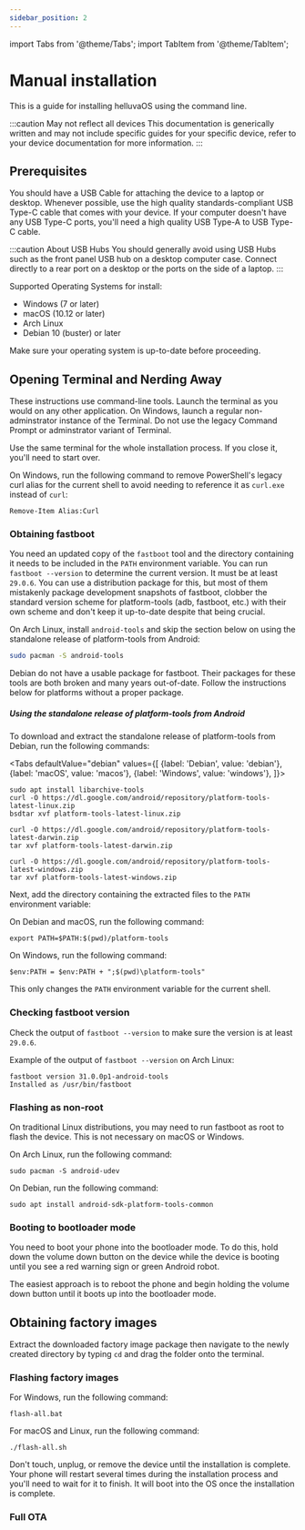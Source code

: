```yaml
---
sidebar_position: 2
---
```


import Tabs from '@theme/Tabs';
import TabItem from '@theme/TabItem';

# Manual installation

This is a guide for installing helluvaOS using the command line.

:::caution May not reflect all devices
This documentation is generically written and may not include specific guides for your specific device, refer to your device documentation for more information.
:::

## Prerequisites

You should have a USB Cable for attaching the device to a laptop or desktop. Whenever possible, use the high quality standards-compliant USB Type-C cable that comes with your device. If your computer doesn't have any USB Type-C ports, you'll need a high quality USB Type-A to USB Type-C cable.

:::caution About USB Hubs
You should generally avoid using USB Hubs such as the front panel USB hub on a desktop computer case. Connect directly to a rear port on a desktop or the ports on the side of a laptop.
:::

Supported Operating Systems for install:

- Windows (7 or later)
- macOS (10.12 or later)
- Arch Linux
- Debian 10 (buster) or later

Make sure your operating system is up-to-date before proceeding.

## Opening Terminal and Nerding Away

These instructions use command-line tools. Launch the terminal as you would on any other application. On Windows, launch a regular non-adminstrator instance of the Terminal. Do not use the legacy Command Prompt or adminstrator variant of Terminal.

Use the same terminal for the whole installation process. If you close it, you'll need to start over.

On Windows, run the following command to remove PowerShell's legacy curl alias for the current shell to avoid needing to reference it as `curl.exe` instead of `curl`:

```shell
Remove-Item Alias:Curl
```

### Obtaining fastboot

You need an updated copy of the `fastboot` tool and the directory containing it needs to be included in the `PATH` environment variable. You can run `fastboot --version` to determine the current version. It must be at least `29.0.6`. You can use a distribution package for this, but most of them mistakenly package development snapshots of fastboot, clobber the standard version scheme for platform-tools (adb, fastboot, etc.) with their own scheme and don't keep it up-to-date despite that being crucial.

On Arch Linux, install `android-tools` and skip the section below on using the standalone release of platform-tools from Android:

```sh
sudo pacman -S android-tools
```

Debian do not have a usable package for fastboot. Their packages for these tools are both broken and many years out-of-date. Follow the instructions below for platforms without a proper package.

##### Using the standalone release of platform-tools from Android

To download and extract the standalone release of platform-tools from Debian, run the following commands:

<Tabs
    defaultValue="debian"
    values={[
        {label: 'Debian', value: 'debian'},
        {label: 'macOS', value: 'macos'},
        {label: 'Windows', value: 'windows'},
    ]}>

<TabItem value="debian">

    sudo apt install libarchive-tools
    curl -O https://dl.google.com/android/repository/platform-tools-latest-linux.zip
    bsdtar xvf platform-tools-latest-linux.zip

</TabItem>

<TabItem value="macos">

    curl -O https://dl.google.com/android/repository/platform-tools-latest-darwin.zip
    tar xvf platform-tools-latest-darwin.zip

</TabItem>

<TabItem value="windows">

    curl -O https://dl.google.com/android/repository/platform-tools-latest-windows.zip
    tar xvf platform-tools-latest-windows.zip

</TabItem>

</Tabs>

Next, add the directory containing the extracted files to the `PATH` environment variable:

On Debian and macOS, run the following command:

```
export PATH=$PATH:$(pwd)/platform-tools
```

On Windows, run the following command:

```
$env:PATH = $env:PATH + ";$(pwd)\platform-tools"
```

This only changes the `PATH` environment variable for the current shell.

### Checking fastboot version

Check the output of `fastboot --version` to make sure the version is at least `29.0.6`.

Example of the output of `fastboot --version` on Arch Linux:

```
fastboot version 31.0.0p1-android-tools
Installed as /usr/bin/fastboot
```

### Flashing as non-root

On traditional Linux distributions, you may need to run fastboot as root to flash the device.
This is not necessary on macOS or Windows.

On Arch Linux, run the following command:

```
sudo pacman -S android-udev
```

On Debian, run the following command:

```
sudo apt install android-sdk-platform-tools-common
```

### Booting to bootloader mode

You need to boot your phone into the bootloader mode. To do this, hold down the volume down button on the device while the device is booting until you see a red warning sign or green Android robot.

The easiest approach is to reboot the phone and begin holding the volume down button until it boots up into the bootloader mode.

## Obtaining factory images

Extract the downloaded factory image package then navigate to the newly created directory by typing `cd` and drag the folder onto the terminal.

### Flashing factory images

For Windows, run the following command:

```
flash-all.bat
```

For macOS and Linux, run the following command:

```
./flash-all.sh
```

Don't touch, unplug, or remove the device until the installation is complete.
Your phone will restart several times during the installation process and you'll need to wait for it to finish. It will boot into the OS once the installation is complete.

### Full OTA
